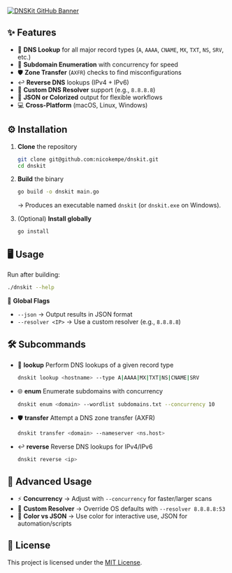 [![DNSKit GitHub Banner](/.github/banner.svg)](https://www.nicokempe.de)

## ✨ Features

* 🔎 **DNS Lookup** for all major record types (`A`, `AAAA`, `CNAME`, `MX`, `TXT`, `NS`, `SRV`, etc.)
* 🚀 **Subdomain Enumeration** with concurrency for speed
* 🛡 **Zone Transfer** (`AXFR`) checks to find misconfigurations
* ↩️ **Reverse DNS** lookups (IPv4 + IPv6)
* 🧩 **Custom DNS Resolver** support (e.g., `8.8.8.8`)
* 🎨 **JSON or Colorized** output for flexible workflows
* 💻 **Cross-Platform** (macOS, Linux, Windows)

## ⚙️ Installation

1. **Clone** the repository

   ```bash
   git clone git@github.com:nicokempe/dnskit.git
   cd dnskit
   ```

2. **Build** the binary

   ```bash
   go build -o dnskit main.go
   ```

   → Produces an executable named `dnskit` (or `dnskit.exe` on Windows).

3. (Optional) **Install globally**

   ```bash
   go install
   ```

## 🖥 Usage

Run after building:

```bash
./dnskit --help
```

🔧 **Global Flags**

* `--json` → Output results in JSON format
* `--resolver <IP>` → Use a custom resolver (e.g., `8.8.8.8`)

## 🛠 Subcommands

* 🔎 **lookup**
  Perform DNS lookups of a given record type

  ```bash
  dnskit lookup <hostname> --type A|AAAA|MX|TXT|NS|CNAME|SRV
  ```

* 🌐 **enum**
  Enumerate subdomains with concurrency

  ```bash
  dnskit enum <domain> --wordlist subdomains.txt --concurrency 10
  ```

* 🛡 **transfer**
  Attempt a DNS zone transfer (AXFR)

  ```bash
  dnskit transfer <domain> --nameserver <ns.host>
  ```

* ↩️ **reverse**
  Reverse DNS lookups for IPv4/IPv6

  ```bash
  dnskit reverse <ip>
  ```

## 🔧 Advanced Usage

* ⚡ **Concurrency** → Adjust with `--concurrency` for faster/larger scans
* 🧩 **Custom Resolver** → Override OS defaults with `--resolver 8.8.8.8:53`
* 🎨 **Color vs JSON** → Use color for interactive use, JSON for automation/scripts

## 📜 License

This project is licensed under the [MIT License](https://github.com/nicokempe/dnskit/blob/main/LICENSE).
